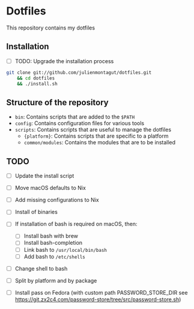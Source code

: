 # Dotfiles

This repository contains my dotfiles

## Installation

- [ ] TODO: Upgrade the installation process

```sh
git clone git://github.com/julienmontagut/dotfiles.git
    && cd dotfiles
    && ./install.sh
```

## Structure of the repository

- `bin`: Contains scripts that are added to the `$PATH`
- `config`: Contains configuration files for various tools
- `scripts`: Contains scripts that are useful to manage the dotfiles
    - `{platform}`: Contains scripts that are specific to a platform
    - `common/modules`: Contains the modules that are to be installed

## TODO

- [ ] Update the install script
- [ ] Move macOS defaults to Nix
- [ ] Add missing configurations to Nix
- [ ] Install of binaries
- [ ] If installation of bash is required on macOS, then:
  - [ ] Install bash with brew
  - [ ] Install bash-completion
  - [ ] Link bash to `/usr/local/bin/bash`
  - [ ] Add bash to `/etc/shells`
- [ ] Change shell to bash
- [ ] Split by platform and by package
- [ ] Install pass on Fedora (with custom path PASSWORD_STORE_DIR see https://git.zx2c4.com/password-store/tree/src/password-store.sh)

